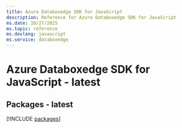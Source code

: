 ```yaml
---
title: Azure Databoxedge SDK for JavaScript
description: Reference for Azure Databoxedge SDK for JavaScript
ms.date: 10/27/2025
ms.topic: reference
ms.devlang: javascript
ms.service: databoxedge
---
```

# Azure Databoxedge SDK for JavaScript - latest
## Packages - latest
[!INCLUDE [packages](databoxedge-index.md)]